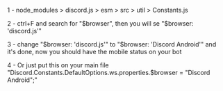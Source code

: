 1 - node_modules > discord.js > esm > src > util > Constants.js

2 - ctrl+F and search for "$browser", then you will se "$browser: 'discord.js'"

3 - change "$browser: 'discord.js'" to "$browser: 'Discord Android'" and it's done, now you should have the mobile status on your bot

4 - Or just put this on your main file "Discord.Constants.DefaultOptions.ws.properties.$browser = "Discord Android";"
